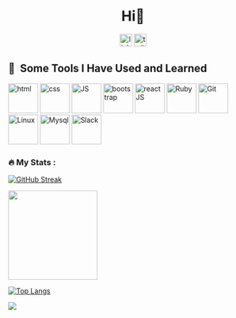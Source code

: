 <h1 align="center">Hi👋</h1>

<p align="center">
  <a href="https://www.linkedin.com/in/mahmoud-elabady-272b61239/"> <img src="https://img.shields.io/static/v1?message=LinkedIn&logo=linkedin&label=&color=0077B5&logoColor=white&labelColor=&style=for-the-badge" height="25" alt="linkedin logo"  /></a>
  <a href="https://twitter.com/m7moud_elabady"><img src="https://img.shields.io/static/v1?message=Twitter&logo=twitter&label=&color=1DA1F2&logoColor=white&labelColor=&style=for-the-badge" height="25" alt="twitter logo"  /></a>
</p>


<h2> 🚀 &nbsp;Some Tools I Have Used and Learned</h2>
<p align="left">
<img src="https://cdn.jsdelivr.net/gh/devicons/devicon/icons/html5/html5-original.svg"  alt="html" width="60" height="60" />
<img src="https://cdn.jsdelivr.net/gh/devicons/devicon/icons/css3/css3-original.svg"  alt="css" width="60" height="60" />
<img src="https://cdn.jsdelivr.net/gh/devicons/devicon/icons/javascript/javascript-original.svg"  alt="JS" width="60" height="60" />
<img src="https://cdn.jsdelivr.net/gh/devicons/devicon/icons/bootstrap/bootstrap-original.svg"  alt="bootstrap" width="60" height="60" />
<img src="https://cdn.jsdelivr.net/gh/devicons/devicon/icons/react/react-original.svg"  alt="reactJS" width="60" height="60" />
<img src="https://cdn.jsdelivr.net/gh/devicons/devicon/icons/ruby/ruby-original.svg"  alt="Ruby" width="60" height="60" />
<img src="https://cdn.jsdelivr.net/gh/devicons/devicon/icons/git/git-original.svg" alt="Git" width="60" height="60" />
<img src="https://cdn.jsdelivr.net/gh/devicons/devicon/icons/linux/linux-original.svg" alt="Linux" width="60" height="60" />
<img src="https://cdn.jsdelivr.net/gh/devicons/devicon/icons/mysql/mysql-original.svg" alt="Mysql" width="60" height="60" />
<img src="https://cdn.jsdelivr.net/gh/devicons/devicon/icons/slack/slack-original.svg" alt="Slack" width="60" height="60"/>

</p>

### :fire: My Stats :

[![GitHub Streak](http://github-readme-streak-stats.herokuapp.com?user=MahmoudEl3bady&theme=dark&background=000000)](https://git.io/streak-stats)

<img height="180em" src="https://github-readme-stats-sigma-five.vercel.app/api?username=MahmoudEl3bady&theme=dark&background=000000&show_icons=true&hide_border=true&&count_private=true&include_all_commits=true" />


[![Top Langs](https://github-readme-stats-git-masterrstaa-rickstaa.vercel.app/api/top-langs/?username=MahmoudEl3bady&theme=dark&background=000000)](https://github.com/anuraghazra/github-readme-stats)


![](https://komarev.com/ghpvc/?username=MahmoudEl3bady&style=flat-square)


